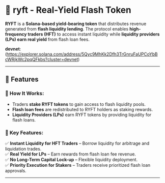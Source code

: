 # 🏦 ryft - Real-Yield Flash Token

**RYFT** is a **Solana-based yield-bearing token** that distributes revenue generated from **flash liquidity lending**. The protocol enables **high-frequency traders (HFT)** to access instant liquidity while **liquidity providers (LPs) earn real yield** from flash loan fees.

**devnet**:(https://explorer.solana.com/address/5Qyc9MhKk2Dfh3TrGnruFaUPCoYbBcWRjkWc2pqQFkbs?cluster=devnet)

---

## 🚀 Features

### 🔹 How It Works:
- Traders **stake RYFT tokens** to gain access to flash liquidity pools.
- **Flash loan fees** are redistributed to RYFT holders as staking rewards.
- **Liquidity Providers (LPs)** earn RYFT tokens by providing liquidity for flash loans.

### 🔑 Key Features:
✅ **Instant Liquidity for HFT Traders** – Borrow liquidity for arbitrage and liquidation trades.  
✅ **Real Yield for LPs** – Earn rewards from flash loan fee revenue.  
✅ **No Long-Term Capital Lock-up** – Flexible liquidity deployment.  
✅ **Priority Execution for Stakers** – Traders receive prioritized flash loan approvals.  

---

